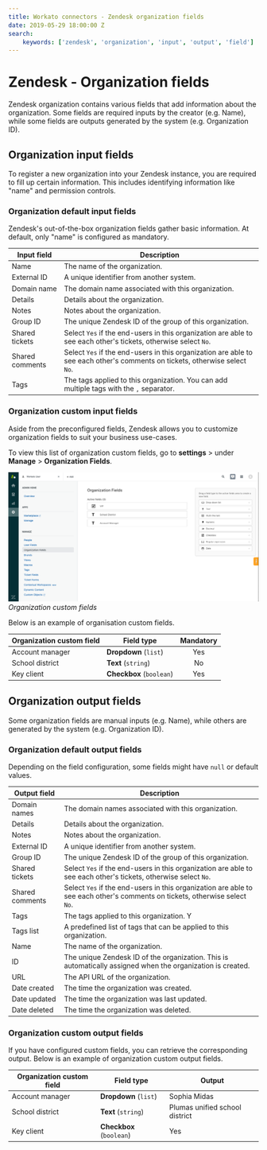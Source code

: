 ```yaml
---
title: Workato connectors - Zendesk organization fields
date: 2019-05-29 18:00:00 Z
search:
    keywords: ['zendesk', 'organization', 'input', 'output', 'field']
---
```


# Zendesk - Organization fields
Zendesk organization contains various fields that add information about the organization. Some fields are required inputs by the creator (e.g. Name), while some fields are outputs generated by the system (e.g. Organization ID).

## Organization input fields
To register a new organization into your Zendesk instance, you are required to fill up certain information. This includes identifying information like "name" and permission controls.

### Organization default input fields
Zendesk's out-of-the-box organization fields gather basic information. At default, only "name" is configured as mandatory.

| Input field     | Description                                        |
|-----------------|----------------------------------------------------|
| Name            | The name of the organization.                      |
| External ID     | A unique identifier from another system.           |
| Domain name     | The domain name associated with this organization. |
| Details         | Details about the organization.                    |
| Notes           | Notes about the organization.                      |
| Group ID        | The unique Zendesk ID of the group of this organization. |
| Shared tickets  | Select `Yes` if the end-users in this organization are able to see each other's tickets, otherwise select `No`. |
| Shared comments | Select `Yes` if the end-users in this organization are able to see each other's comments on tickets, otherwise select `No`. |
| Tags            | The tags applied to this organization. You can add multiple tags with the `,` separator. |

### Organization custom input fields
Aside from the preconfigured fields, Zendesk allows you to customize organization fields to suit your business use-cases.

To view this list of organization custom fields, go to **settings** > under **Manage** > **Organization Fields**.

![Organization custom fields](/assets/images/connectors/zendesk/organization-fields.png)
*Organization custom fields*

Below is an example of organisation custom fields.

| Organization custom field | Field type               | Mandatory |
|---------------------------|--------------------------|:---------:|
| Account manager           | **Dropdown** (`list`)    | Yes       |
| School district           | **Text** (`string`)      | No        |
| Key client                | **Checkbox** (`boolean`) | Yes       |

## Organization output fields
Some organization fields are manual inputs (e.g. Name), while others are generated by the system (e.g. Organization ID).

### Organization default output fields
Depending on the field configuration, some fields might have `null` or default values.

| Output field    | Description                                         |
|-----------------|-----------------------------------------------------|
| Domain names    | The domain names associated with this organization. |
| Details         | Details about the organization.                     |
| Notes           | Notes about the organization.                       |
| External ID     | A unique identifier from another system.            |
| Group ID        | The unique Zendesk ID of the group of this organization. |
| Shared tickets  | Select `Yes` if the end-users in this organization are able to see each other's tickets, otherwise select `No`. |
| Shared comments | Select `Yes` if the end-users in this organization are able to see each other's comments on tickets, otherwise select `No`. |
| Tags            | The tags applied to this organization. Y            |
| Tags list       | A predefined list of tags that can be applied to this organization. |
| Name            | The name of the organization.                       |
| ID              | The unique Zendesk ID of the organization. This is automatically assigned when the organization is created. |
| URL             | The API URL of the organization.                    |
| Date created    | The time the organization was created.              |
| Date updated    | The time the organization was last updated.         |
| Date deleted    | The time the organization was deleted.              |  

### Organization custom output fields
If you have configured custom fields, you can retrieve the corresponding output. Below is an example of organization custom output fields.

| Organization custom field | Field type               | Output       |
|---------------------------|--------------------------|--------------|
| Account manager           | **Dropdown** (`list`)    | Sophia Midas |
| School district           | **Text** (`string`)      | Plumas unified school district |
| Key client                | **Checkbox** (`boolean`) | Yes          |
